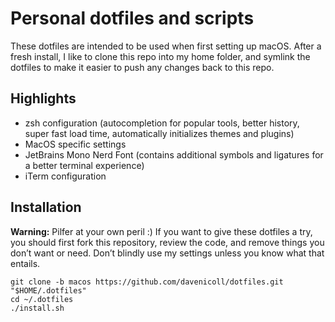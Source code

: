 # Personal dotfiles and scripts

These dotfiles are intended to be used when first setting up macOS. After a fresh install, I like to clone this repo into my home folder, and symlink the dotfiles to make it easier to push any changes back to this repo.

## Highlights

* zsh configuration (autocompletion for popular tools, better history, super fast load time, automatically initializes themes and plugins)
* MacOS specific settings
* JetBrains Mono Nerd Font (contains additional symbols and ligatures for a better terminal experience)
* iTerm configuration

## Installation

**Warning:** Pilfer at your own peril :) If you want to give these dotfiles a try, you should first fork this repository, review the code, and remove things you don’t want or need. Don’t blindly use my settings unless you know what that entails. 

``` shell
git clone -b macos https://github.com/davenicoll/dotfiles.git "$HOME/.dotfiles"
cd ~/.dotfiles
./install.sh
```
